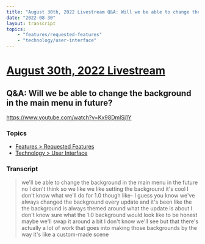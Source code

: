 ```yaml
---
title: "August 30th, 2022 Livestream Q&A: Will we be able to change the background in the main menu in future?"
date: "2022-08-30"
layout: transcript
topics:
    - "features/requested-features"
    - "technology/user-interface"
---
```

# [August 30th, 2022 Livestream](../2022-08-30.md)
## Q&A: Will we be able to change the background in the main menu in future?
https://www.youtube.com/watch?v=Kx98DmlSj1Y

### Topics
* [Features > Requested Features](../topics/features/requested-features.md)
* [Technology > User Interface](../topics/technology/user-interface.md)

### Transcript

> we'll be able to change the background in the main menu in the future no I don't think so we like we like setting the background it's cool I don't know what we'll do for 1.0 though like- I guess you know we've always changed the background every update and it's been like the the background is always themed around what the update is about I don't know sure what the 1.0 background would look like to be honest maybe we'll swap it around a bit I don't know we'll see but that there's actually a lot of work that goes into making those backgrounds by the way it's like a custom-made scene
